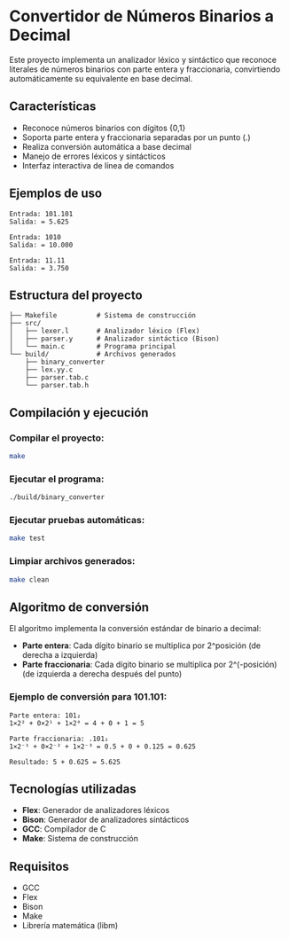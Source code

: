 # Convertidor de Números Binarios a Decimal

Este proyecto implementa un analizador léxico y sintáctico que reconoce literales de números binarios con parte entera y fraccionaria, convirtiendo automáticamente su equivalente en base decimal.

## Características

- Reconoce números binarios con dígitos {0,1}
- Soporta parte entera y fraccionaria separadas por un punto (.)
- Realiza conversión automática a base decimal
- Manejo de errores léxicos y sintácticos
- Interfaz interactiva de línea de comandos

## Ejemplos de uso

```
Entrada: 101.101
Salida: = 5.625

Entrada: 1010
Salida: = 10.000

Entrada: 11.11
Salida: = 3.750
```

## Estructura del proyecto

```
├── Makefile          # Sistema de construcción
├── src/
│   ├── lexer.l       # Analizador léxico (Flex)
│   ├── parser.y      # Analizador sintáctico (Bison)
│   └── main.c        # Programa principal
└── build/            # Archivos generados
    ├── binary_converter
    ├── lex.yy.c
    ├── parser.tab.c
    └── parser.tab.h
```

## Compilación y ejecución

### Compilar el proyecto:
```bash
make
```

### Ejecutar el programa:
```bash
./build/binary_converter
```

### Ejecutar pruebas automáticas:
```bash
make test
```

### Limpiar archivos generados:
```bash
make clean
```

## Algoritmo de conversión

El algoritmo implementa la conversión estándar de binario a decimal:

- **Parte entera**: Cada dígito binario se multiplica por 2^posición (de derecha a izquierda)
- **Parte fraccionaria**: Cada dígito binario se multiplica por 2^(-posición) (de izquierda a derecha después del punto)

### Ejemplo de conversión para 101.101:
```
Parte entera: 101₂
1×2² + 0×2¹ + 1×2⁰ = 4 + 0 + 1 = 5

Parte fraccionaria: .101₂
1×2⁻¹ + 0×2⁻² + 1×2⁻³ = 0.5 + 0 + 0.125 = 0.625

Resultado: 5 + 0.625 = 5.625
```

## Tecnologías utilizadas

- **Flex**: Generador de analizadores léxicos
- **Bison**: Generador de analizadores sintácticos
- **GCC**: Compilador de C
- **Make**: Sistema de construcción

## Requisitos

- GCC
- Flex
- Bison
- Make
- Librería matemática (libm)
